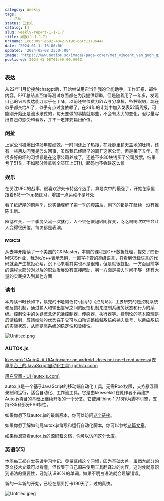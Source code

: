 ```yaml
---
category: Weekly
tags:
  - 总结
status: 已发布
catalog: []
slug: weekly-report-1-1-1-7
title: 周报(1.1-1.7)
urlname: 1c8c009f-e692-4342-9f9c-66fc13786446
date: '2024-01-11 18:06:00'
updated: '2024-05-08 23:04:00'
image: 'https://www.notion.so/images/page-cover/met_vincent_van_gogh_ginoux.jpg'
published: 2024-01-08T08:00:00.000Z
---
```


### 表达


从22年11月份接触chatgpt后，开始尝试用它当作我的全能助手，工作汇报，邮件内容，PPT总结甚至编码测试方面都在为我提供帮助，但是随着用了一年多，发现自己的语言表达能力似乎在下降，以前还会很费力的去写分享稿，各种说明，现在似乎都交给AI了，似乎有点过度依赖了。在24年的计划中加入发表52篇周报，可能刚开始还是流水账式的，每天要做的事情就那些，不会有太大的变化，但尽量写出自己的感受和看法，并不一定非要输出价值。


### 闲扯


上家公司被爆出停发年度绩效，一时间还上了热搜，在脉脉里铺天盖地的吐槽，还有一些朋友问我是怎么回事，虽然我已经很早的离开这家公司，但是呆了五年，有很多好的坏的习惯都是在这家公司养成了，还差不多30块钱买了公司股票，结果亏了51%，不如那时候拿钱全部压上ETH，起码也不会跌这么惨


### 娱乐


在关注UFC的战事，很喜欢沙夫卡特这个选手，算是次中的最强了，开始在家里跟着B站一个up猪练习，增加一点运动不是坏处


看了纸牌屋的前两季，说实话理解了第一季的套路后，剩下的都是在延续，没有推陈出新。


降低社交，一个季度交流一次就行，人不会在很短时间骤变，吃吃喝喝吹吹牛会让人变得很厌倦，每次都是表演。


### MSCS


从去年开始读了一个美国的CS Master，本周的课程是C++数据处理，提交了四份MSCS作业，我对c/c++表示恐惧，一直写托管的高级语言，在看到低级语言的代码就会产生抗拒心理，沉下心来看其实也不是很难，但是就很抗拒，一方面目前学的课程大部分对以后的职业发展没有直接帮助，另一方面是投入时间不够，还有大量的实践投入到其他方面


### 读书


本周读书时长如下，读完的书是诺伯特·维纳的《控制论》，主要研究的是控制系统和反馈机制，通过输入和输出信号之间的反馈机制来控制系统的状态和行为的系统。控制论中的关键概念还包括控制器、传感器、执行器等。控制论的基本原理是反馈控制，反馈控制的优势在于它可以自动调整控制系统的输入信号，以适应系统的实际状态，从而提高系统的稳定性和鲁棒性。


![Untitled.png](https://prod-files-secure.s3.us-west-2.amazonaws.com/5d24fe63-e567-4804-86f9-9fdc62e13082/4d744901-b410-4924-8554-36cce6e9aab7/Untitled.png?X-Amz-Algorithm=AWS4-HMAC-SHA256&X-Amz-Content-Sha256=UNSIGNED-PAYLOAD&X-Amz-Credential=ASIAZI2LB466XGKNXYGT%2F20250216%2Fus-west-2%2Fs3%2Faws4_request&X-Amz-Date=20250216T053549Z&X-Amz-Expires=3600&X-Amz-Security-Token=IQoJb3JpZ2luX2VjEC0aCXVzLXdlc3QtMiJHMEUCIAFQjR2qfjGiaTIH48JRLpjS7ee0GvF2WSscD26j7bkdAiEAw6z%2FjBQbox2%2BnwmtzHNe7wnEBFl7JYKc6gAmthfqNXAq%2FwMIVhAAGgw2Mzc0MjMxODM4MDUiDKws%2Bs9SiMu9prMgFircA2bmGC1K05d8j5Bjko%2FVjGucRrAf00mWCvnZ6Y6iLVF3pgPzqi%2FP8gXVzIAXzxtuW37RqbSjysTQomvZIAB%2Fc4h6xIrdG1MGFYtplF3ycR0R2NfRJFECZzv9CcHKtQ8Qm%2FCbc1iPqU%2Bs1j%2B2mRz0zPDVsk3CPmpNN83F7WA9RUT596ibA3SxRchljJliXHs6uSGSo0MtSbM87kqJyupNddxxr2PBnxg74mCNg5BbiMKrMpqJoKEIrUrgD93hELIm2gBYcK%2FyqPxaUp1HyOr3KAmaOw8bJlH2sl7VZpKXSWTdNzFkrAeT4ZywrpFuh7tVAN5X3DNTmFYogzBJUnosvrSgWD6Z9URLP7cpDGXkxkqlq%2FmZgrJDweHrpg5HPGBgrerGuKfVBhau8vGGsWATxUy6IiB1KGvSc1qDgY3JIbiJuwZPverKOElvhyx8mSz4q3WqAPbAUaHTkD30MU8t3%2FJUkUq%2BRbbzoegw4dmak8rEafA9dcHS6am03EVsh0Fg4%2FultrXT4tp%2FSsMG7ttMPfCfMqgrBYWQlTi64h2mowkrxScb9VbgKfMoWEk75ftg6XDbbGNtYvtb%2Fdauh7FX6Eh3eYabeYaEhGUnSjBrwHQtIEpM9nj9XyJ3y9j%2BMN3dxb0GOqUBQmYftQGx5wZnEwjToNADx34WLWK30b2%2B1SZdsi6xoSu2JxVTBhi4xp6H8kp3bwtoAaIbn9coawdr1qdNzQnLUBEwHIJgv182ebPs51JC4OUGmoZfUcncAB%2BRGAp2mVlL4HLZZyIJDR8GPjXqzFGZ2CUqJJhXyajR809wR%2Fms5ixVO7MV4Z2Pp1KPY4pIJPQa5LmPfEhm5qb9xpegOyTI0%2F2akkPv&X-Amz-Signature=2be96129934b5787db9fa01044ec61d8b489848dbf76540d24a41f6f7b0de26e&X-Amz-SignedHeaders=host&x-id=GetObject)


### AUTOX.js


[kkevsekk1/AutoX: A UiAutomator on android, does not need root access(安卓平台上的JavaScript自动化工具) (github.com)](https://github.com/kkevsekk1/AutoX)


[用户界面 - UI (autoxjs.com)](http://doc.autoxjs.com/#/ui)


autox.js是一个基于JavaScript的移动端自动化工具，无需Root权限，支持悬浮窗录制和运行，适合自动化、工作流工具。它是由kkevsekk1在原作者不再维护Auto.js项目的基础上继续开发的一个分支。它使用Rhino 1.7.13作为脚本引擎，支持ES5和部分ES6特性。


如果你想下载autox.js的最新版本，你可以访问[这个链接](https://github.com/kkevsekk1/AutoX/releases)。


如果你想了解如何用autox.js编写和运行自动化脚本，你可以参考[这篇文章](https://www.cnblogs.com/ghj1976/p/autoxjs.html)。


如果你想查看autox.js的源码和文档，你可以访问[这个仓库](https://github.com/kkevsekk1/AutoX)。


### 英语学习


本周每天都在发英语学习笔记，尽量延续这个习惯，因为基础太差，虽然大部分的英文技术文章可以看懂，但仅限于自己原来使用工具翻译过的内容，这时候就意识到语法的重要性，可能认识90%的单词，如果不明白语法就会理解错误。


新的一年新的开始，已经在扇贝打卡190天了，过的真快。


![Untitled.jpeg](https://prod-files-secure.s3.us-west-2.amazonaws.com/5d24fe63-e567-4804-86f9-9fdc62e13082/c04d3014-4bd3-4142-a613-19220f0a3512/Untitled.jpeg?X-Amz-Algorithm=AWS4-HMAC-SHA256&X-Amz-Content-Sha256=UNSIGNED-PAYLOAD&X-Amz-Credential=ASIAZI2LB466XGKNXYGT%2F20250216%2Fus-west-2%2Fs3%2Faws4_request&X-Amz-Date=20250216T053549Z&X-Amz-Expires=3600&X-Amz-Security-Token=IQoJb3JpZ2luX2VjEC0aCXVzLXdlc3QtMiJHMEUCIAFQjR2qfjGiaTIH48JRLpjS7ee0GvF2WSscD26j7bkdAiEAw6z%2FjBQbox2%2BnwmtzHNe7wnEBFl7JYKc6gAmthfqNXAq%2FwMIVhAAGgw2Mzc0MjMxODM4MDUiDKws%2Bs9SiMu9prMgFircA2bmGC1K05d8j5Bjko%2FVjGucRrAf00mWCvnZ6Y6iLVF3pgPzqi%2FP8gXVzIAXzxtuW37RqbSjysTQomvZIAB%2Fc4h6xIrdG1MGFYtplF3ycR0R2NfRJFECZzv9CcHKtQ8Qm%2FCbc1iPqU%2Bs1j%2B2mRz0zPDVsk3CPmpNN83F7WA9RUT596ibA3SxRchljJliXHs6uSGSo0MtSbM87kqJyupNddxxr2PBnxg74mCNg5BbiMKrMpqJoKEIrUrgD93hELIm2gBYcK%2FyqPxaUp1HyOr3KAmaOw8bJlH2sl7VZpKXSWTdNzFkrAeT4ZywrpFuh7tVAN5X3DNTmFYogzBJUnosvrSgWD6Z9URLP7cpDGXkxkqlq%2FmZgrJDweHrpg5HPGBgrerGuKfVBhau8vGGsWATxUy6IiB1KGvSc1qDgY3JIbiJuwZPverKOElvhyx8mSz4q3WqAPbAUaHTkD30MU8t3%2FJUkUq%2BRbbzoegw4dmak8rEafA9dcHS6am03EVsh0Fg4%2FultrXT4tp%2FSsMG7ttMPfCfMqgrBYWQlTi64h2mowkrxScb9VbgKfMoWEk75ftg6XDbbGNtYvtb%2Fdauh7FX6Eh3eYabeYaEhGUnSjBrwHQtIEpM9nj9XyJ3y9j%2BMN3dxb0GOqUBQmYftQGx5wZnEwjToNADx34WLWK30b2%2B1SZdsi6xoSu2JxVTBhi4xp6H8kp3bwtoAaIbn9coawdr1qdNzQnLUBEwHIJgv182ebPs51JC4OUGmoZfUcncAB%2BRGAp2mVlL4HLZZyIJDR8GPjXqzFGZ2CUqJJhXyajR809wR%2Fms5ixVO7MV4Z2Pp1KPY4pIJPQa5LmPfEhm5qb9xpegOyTI0%2F2akkPv&X-Amz-Signature=4f94b12bb41faed4c9e2fd1d33dc1c168a6438eaae2aeb0d252bd7389a846390&X-Amz-SignedHeaders=host&x-id=GetObject)

